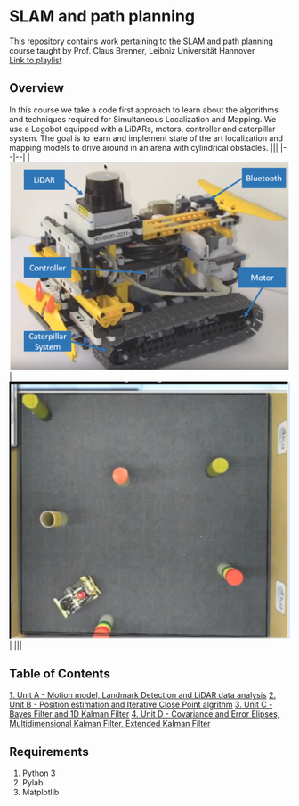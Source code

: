 # SLAM and path planning
This repository contains work pertaining to the SLAM and path planning course taught by Prof. Claus Brenner, Leibniz Universität Hannover  
[Link to playlist](https://www.youtube.com/playlist?list=PLpUPoM7Rgzi_7YWn14Va2FODh7LzADBSm)

## Overview
In this course we take a code first approach to learn about the algorithms and techniques required for Simultaneous Localization and Mapping. We use a Legobot equipped with a LiDARs, motors, controller and caterpillar system. The goal is to learn and implement state of the art localization and mapping models to drive around in an arena with cylindrical obstacles.
|||
|--|--|
|![](assets/img1.png)|![s](assets/img2.png)|
|||
## Table of Contents
[1. Unit A - Motion model, Landmark Detection and LiDAR data analysis](https://github.com/Srihari293/AI_ML/tree/main/Courses/SLAM_and_path_planning/Unit-A)
[2. Unit B - Position estimation and Iterative Close Point algrithm](https://github.com/Srihari293/AI_ML/tree/main/Courses/SLAM_and_path_planning/Unit-B)
[3. Unit C - Bayes Filter and 1D Kalman Filter](https://github.com/Srihari293/AI_ML/tree/main/Courses/SLAM_and_path_planning/Unit-C)
[4. Unit D - Covariance and Error Elipses, Multidimensional Kalman Filter, Extended Kalman Filter](https://github.com/Srihari293/AI_ML/tree/main/Courses/SLAM_and_path_planning/Unit-D)

## Requirements
1. Python 3
2. Pylab
3. Matplotlib
